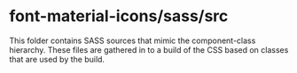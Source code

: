 # font-material-icons/sass/src

This folder contains SASS sources that mimic the component-class hierarchy. These files
are gathered in to a build of the CSS based on classes that are used by the build.
